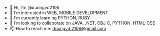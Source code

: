 - 👋 Hi, I’m @duongvd2106
- 👀 I’m interested in WEB, MOBILE DEVELOPMENT
- 🌱 I’m currently learning PYTHON, RUBY
- 💞️ I’m looking to collaborate on JAVA, .NET, OBJ C, PYTHON, HTML-CSS
- 📫 How to reach me: duongvd.2106@gmail.com

<!---
duongvd2106/duongvd2106 is a ✨ special ✨ repository because its `README.md` (this file) appears on your GitHub profile.
You can click the Preview link to take a look at your changes.
--->
